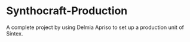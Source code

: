 # Synthocraft-Production
A complete project by using Delmia Apriso to set up a production unit of Sintex.
